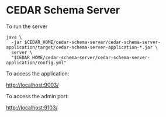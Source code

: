 # CEDAR Schema Server

To run the server

    java \
      -jar $CEDAR_HOME/cedar-schema-server/cedar-schema-server-application/target/cedar-schema-server-application-*.jar \
      server \
      "$CEDAR_HOME/cedar-schema-server/cedar-schema-server-application/config.yml"

To access the application:

[http://localhost:9003/]()

To access the admin port:

[http://localhost:9103/]()